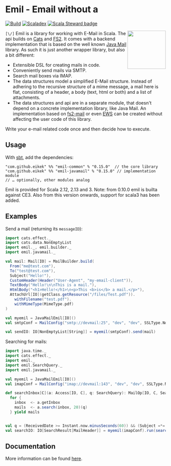 # Emil - Email without a

[![Build](https://github.com/eikek/emil/actions/workflows/release.yml/badge.svg)](https://github.com/eikek/emil/actions/workflows/release.yml)
[![Scaladex](https://index.scala-lang.org/eikek/emil/latest.svg?color=blue)](https://index.scala-lang.org/eikek/emil/emil-common)
[![Scala Steward badge](https://img.shields.io/badge/Scala_Steward-helping-blue.svg?style=flat&logo=data:image/png;base64,iVBORw0KGgoAAAANSUhEUgAAAA4AAAAQCAMAAAARSr4IAAAAVFBMVEUAAACHjojlOy5NWlrKzcYRKjGFjIbp293YycuLa3pYY2LSqql4f3pCUFTgSjNodYRmcXUsPD/NTTbjRS+2jomhgnzNc223cGvZS0HaSD0XLjbaSjElhIr+AAAAAXRSTlMAQObYZgAAAHlJREFUCNdNyosOwyAIhWHAQS1Vt7a77/3fcxxdmv0xwmckutAR1nkm4ggbyEcg/wWmlGLDAA3oL50xi6fk5ffZ3E2E3QfZDCcCN2YtbEWZt+Drc6u6rlqv7Uk0LdKqqr5rk2UCRXOk0vmQKGfc94nOJyQjouF9H/wCc9gECEYfONoAAAAASUVORK5CYII=)](https://scala-steward.org)


<a href="https://eikek.github.io/emil/">
  <img height="120" align="right" style="float:right" src="./modules/microsite/src/main/resources/microsite/img/logo.png">
</a>


`[\/]` Emil is a library for working with E-Mail in Scala. The api
builds on [Cats](https://github.com/typelevel/cats) and
[FS2](https://github.com/functional-streams-for-scala/fs2). It comes
with a backend implementation that is based on the well known [Java
Mail](https://github.com/eclipse-ee4j/mail) library. As such it is
just another wrapper library, but also a bit different:

- Extensible DSL for creating mails in code.
- Conveniently send mails via SMTP.
- Search mail boxes via IMAP.
- The data structures model a simplified E-Mail structure. Instead of
  adhering to the recursive structure of a mime message, a mail here
  is flat, consisting of a header, a body (text, html or both) and a
  list of attachments.
- The data structures and api are in a separate module, that doesn't
  depend on a concrete implementation library, like Java Mail. An
  implementation based on
  [fs2-mail](https://github.com/Spinoco/fs2-mail) or even
  [EWS](https://github.com/OfficeDev/ews-java-api) can be created
  without affecting the user code of this library.

Write your e-mail related code once and then decide how to execute.

## Usage

With [sbt](https://scala-sbt.org), add the dependencies:

```
"com.github.eikek" %% "emil-common" % "0.15.0"  // the core library
"com.github.eikek" %% "emil-javamail" % "0.15.0" // implementation module
// … optionally, other modules analog
```

Emil is provided for Scala 2.12, 2.13 and 3. Note: from 0.10.0 emil is
builta against CE3. Also from this version onwards, support for scala3
has been added.


## Examples

Send a mail (returning its `messageID`):

```scala
import cats.effect._
import cats.data.NonEmptyList
import emil._, emil.builder._
import emil.javamail._

val mail: Mail[IO] = MailBuilder.build(
  From("me@test.com"),
  To("test@test.com"),
  Subject("Hello!"),
  CustomHeader(Header("User-Agent", "my-email-client")),
  TextBody("Hello!\n\nThis is a mail."),
  HtmlBody("<h1>Hello!</h1>\n<p>This <b>is</b> a mail.</p>"),
  AttachUrl[IO](getClass.getResource("/files/Test.pdf")).
    withFilename("test.pdf").
    withMimeType(MimeType.pdf)
)

val myemil = JavaMailEmil[IO]()
val smtpConf = MailConfig("smtp://devmail:25", "dev", "dev", SSLType.NoEncryption)

val sendIO: IO[NonEmptyList[String]] = myemil(smtpConf).send(mail)
```


Searching for mails:

```scala
import java.time._
import cats.effect._
import emil._
import emil.SearchQuery._
import emil.javamail._

val myemil = JavaMailEmil[IO]()
val imapConf = MailConfig("imap://devmail:143", "dev", "dev", SSLType.NoEncryption)

def searchInbox[C](a: Access[IO, C], q: SearchQuery): MailOp[IO, C, SearchResult[MailHeader]] =
  for {
    inbox  <- a.getInbox
    mails  <- a.search(inbox, 20)(q)
  } yield mails


val q = (ReceivedDate >= Instant.now.minusSeconds(60)) && (Subject =*= "test")
val searchIO: IO[SearchResult[MailHeader]] = myemil(imapConf).run(searchInbox(myemil.access, q))
```
## Documentation

More information can be found [here](https://eikek.github.io/emil/).
